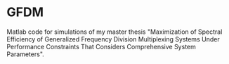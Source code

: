 # GFDM

Matlab code for simulations of my master thesis "Maximization of Spectral Efficiency of Generalized Frequency Division Multiplexing Systems Under Performance Constraints That Considers Comprehensive System Parameters".
